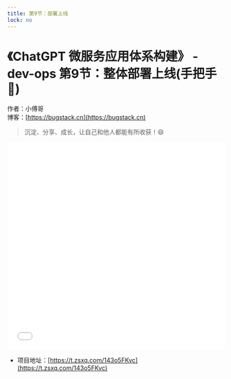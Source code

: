 ```yaml
---
title: 第9节：部署上线
lock: no
---
```


# 《ChatGPT 微服务应用体系构建》 - dev-ops 第9节：整体部署上线(手把手🤝)

作者：小傅哥
<br/>博客：[https://bugstack.cn](https://bugstack.cn)

>沉淀、分享、成长，让自己和他人都能有所收获！😄

<iframe id="B-Video" src="//player.bilibili.com/player.html?aid=323385284&bvid=BV1xw411W7xf&cid=1331275461&p=1" scrolling="no" border="0" frameborder="no" framespacing="0" allowfullscreen="true" width="100%" height="480"> </iframe>

- 项目地址：[https://t.zsxq.com/143o5FKvc](https://t.zsxq.com/143o5FKvc)